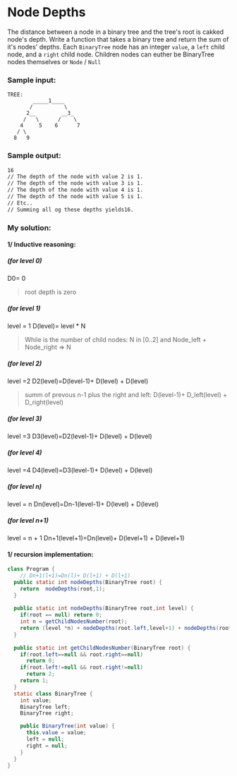 # Node Depths

The distance between a node in a binary tree and the tree's root is cakked node's depth.
Write a function that takes a binary tree and return the sum of it's nodes' depths.
Each `BinaryTree` node has an integer `value`, a `left` child node, and a `right` child node. Children nodes can euther be BinaryTree nodes themselves or `Node` / `Null`

### Sample input:
```
TREE:
        _____1____
       /          \
      2__        __3_
     /   \      /    \
    4     5    6      7
   / \
  8   9
```
### Sample output:

```sh
16
// The depth of the node with value 2 is 1.
// The depth of the node with value 3 is 1.
// The depth of the node with value 4 is 1.
// The depth of the node with value 5 is 1.
// Etc..
// Summing all og these depths yields16.
```

### My solution:

#### 1/ Inductive reasoning:


##### (for level 0)
D0= 0
> root depth is zero

##### (for level 1)
level = 1
D(level)= level * N
> While is the number of child nodes: 
N in [0..2] and Node_left + Node_right => N
##### (for level 2)
level =2
D2(level)=D(level-1)+ D(level) + D(level) 
>summ of prevous n-1 plus the right and left: D(level-1)+ D_left(level) + D_right(level)
##### (for level 3)
level =3
D3(level)=D2(level-1)+ D(level) + D(level)
##### (for level 4)
level =4
D4(level)=D3(level-1)+ D(level) + D(level)

##### (for level n)
level = n
Dn(level)=Dn-1(level-1)+ D(level) + D(level)
##### (for level n+1)
level = n + 1
Dn+1(level+1)=Dn(level)+ D(level+1) + D(level+1)

#### 1/ recursion implementation:

```java
class Program {
	// Dn+1(l+1)=Dn(l)+ D(l+1) + D(l+1)
  public static int nodeDepths(BinaryTree root) {
    return  nodeDepths(root,1);
  }
	
  public static int nodeDepths(BinaryTree root,int level) {
    if(root == null) return 0;
    int n = getChildNodesNumber(root);
    return (level *n) + nodeDepths(root.left,level+1) + nodeDepths(root.right,level+1);
  }
	
  public static int getChildNodesNumber(BinaryTree root) {
    if(root.left==null && root.right==null)
      return 0;
    if(root.left!=null && root.right!=null)
      return 2;
    return 1;
  }
  static class BinaryTree {
    int value;
    BinaryTree left;
    BinaryTree right;

    public BinaryTree(int value) {
      this.value = value;
      left = null;
      right = null;
    }
  }
}
```
